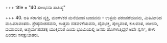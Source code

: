 +++
title = "40 ಸುಲಭನತಿ ಸಾಹಿತ್ಯ"

+++
40. ಅತಿ ಸರಾಗದ ವ್ಯಕ್ತಿ, ಮಂಗಳಕರ ಮನೆಯಿಂದ ಬಂದವನು - ಉತ್ತಮ ಪರಂಪರೆಯವನು, ಮಿತಿಮೀರಿದ ಮಹಿಮಾವಂತನು. ಶ್ರೇಷ್ಠವಂಶದವನು, ಉತ್ತಮ ನಡವಳಿಕೆಯವನು, ದೈವಭಕ್ತ, ಪುಣ್ಯವಂತ, ಕುಲವಂತ, ಜಾಣನು, ದಯಾವಂತ, ಆಶ್ಚರ್ಯಪಡತಕ್ಕ ಯುಕ್ತಿವಂತ ಎಂದು ಭೂಮಿಯಲ್ಲಿ ಜನರು ಹೊಗಳುತ್ತಿದ್ದರೆ ಅದೇ ಸ್ವರ್ಗ, ಕೇಳು ಎಂದರು ಸನತ್ಸುಜಾತರು.